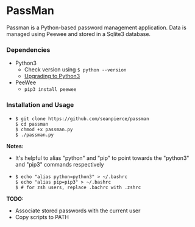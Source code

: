 # PassMan
Passman is a Python-based password management application. Data is managed using Peewee and stored in a Sqlite3 database.

### Dependencies
* Python3
  * Check version using `$ python --version`
  * <a href="https://www.python.org/downloads/release/python-365/">Upgrading to Python3</a>
* PeeWee
  * `pip3 install peewee`

### Installation and Usage
* ```shell
  $ git clone https://github.com/seanpierce/passman
  $ cd passman
  $ chmod +x passman.py
  $ ./passman.py
  ```

**Notes:**
* It's helpful to alias "python" and "pip" to point towards the "python3" and "pip3" commands respectively
* ```shell
  $ echo "alias python=python3" > ~/.bashrc
  $ echo "alias pip=pip3" > ~/.bashrc
  $ # for zsh users, replace .bachrc with .zshrc
  ```

**TODO:**
* Associate stored passwords with the current user
* Copy scripts to PATH
